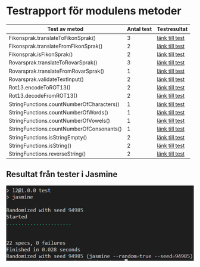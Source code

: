 # Testrapport för modulens metoder
|Test av metod|Antal test|Testresultat|
|-------|-----------|------------|
|Fikonsprak.translateToFikonSprak()|3|[länk till test](spec/support/Fikonsprak.spec.js)|
|Fikonsprak.translateFromFikonSprak()|2|[länk till test](spec/support/Fikonsprak.spec.js)|
|Fikonsprak.isFikonSprak()|2|[länk till test](spec/support/Fikonsprak.spec.js)|
|Rovarsprak.translateToRovarSprak()|3|[länk till test](spec/support/Rovarsprak.spec.js)|
|Rovarsprak.translateFromRovarSprak()|1|[länk till test](spec/support/Rovarsprak.spec.js)|
|Rovarsprak.validateTextInput()|2|[länk till test](spec/support/Rovarsprak.spec.js)|
|Rot13.encodeToROT13()|2|[länk till test](spec/support/Rot13.spec.js)|
|Rot13.decodeFromROT13()|2|[länk till test](spec/support/Rot13.spec.js)|
|StringFunctions.countNumberOfCharacters()|1|[länk till test](spec/support/StringFunctions.spec.js)|
|StringFunctions.countNumberOfWords()|1|[länk till test](spec/support/StringFunctions.spec.js)|
|StringFunctions.countNumberOfVowels()|1|[länk till test](spec/support/StringFunctions.spec.js)|
|StringFunctions.countNumberOfConsonants()|1|[länk till test](spec/support/StringFunctions.spec.js)|
|StringFunctions.isStringEmpty()|2|[länk till test](spec/support/StringFunctions.spec.js)|
|StringFunctions.isString()|2|[länk till test](spec/support/StringFunctions.spec.js)|
|StringFunctions.reverseString()|2|[länk till test](spec/support/StringFunctions.spec.js)|

## Resultat från tester i Jasmine
![Testresultat från Jasmine](./images/testresult.png "Testresultat")